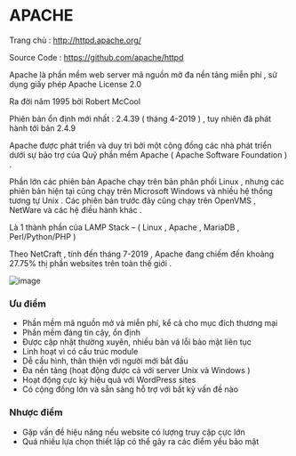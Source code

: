 # APACHE

Trang chủ : http://httpd.apache.org/

Source Code : https://github.com/apache/httpd

Apache là phần mềm web server mã nguồn mở đa nền tảng miễn phí , sử dụng giấy phép Apache License 2.0

Ra đời năm 1995 bởi Robert McCool

Phiên bản ổn định mới nhất : 2.4.39 ( tháng 4-2019 ) , tuy nhiên đã phát hành tới bản 2.4.9


Apache được phát triển và duy trì bởi một cộng đồng các nhà phát triển dưới sự bảo trợ của Quỹ phần mềm Apache ( Apache Software Foundation ) .

Phần lớn các phiên bản Apache chạy trên bản phân phối Linux , nhưng các phiên bản hiện tại cũng chạy trên Microsoft Windows và nhiều hệ thống tương tự Unix . Các phiên bản trước đây cũng chạy trên OpenVMS , NetWare và các hệ điều hành khác  .

Là 1 thành phần của LAMP Stack – ( Linux , Apache , MariaDB , Perl/Python/PHP )

Theo NetCraft , tính đến tháng 7-2019 , Apache đang chiếm đến khoảng 27.75% thị phần websites trên toàn thế giới .

![image](https://user-images.githubusercontent.com/111721629/188772133-240c636c-4936-4883-a945-b946b3bf8b8e.png)

### Ưu điểm

- Phần mềm mã nguồn mở và miễn phí, kể cả cho mục đích thương mại
- Phần mềm đáng tin cậy, ổn định
- Được cập nhật thường xuyên, nhiều bản vá lỗi bảo mật liên tục
- Linh hoạt vì có cấu trúc module
- Dễ cấu hình, thân thiện với người mới bắt đầu
- Đa nền tảng (hoạt động được cả với server Unix và Windows )
- Hoạt động cực kỳ hiệu quả với WordPress sites
- Có cộng đồng lớn và sẵn sàng hỗ trợ với bất kỳ vấn đề nào


### Nhược điểm 

- Gặp vấn đề hiệu năng nếu website có lượng truy cập cực lớn
- Quá nhiều lựa chọn thiết lập có thể gây ra các điểm yếu bảo mật
